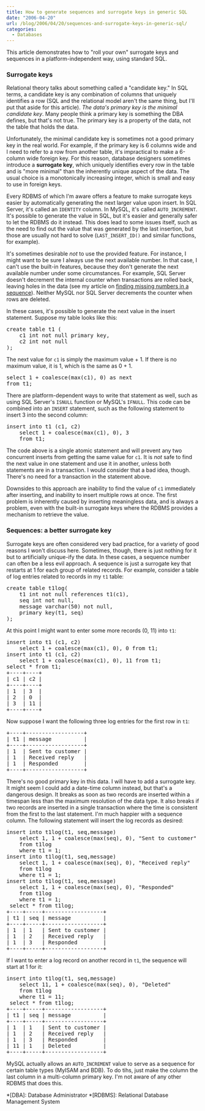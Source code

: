 ```yaml
---
title: How to generate sequences and surrogate keys in generic SQL
date: "2006-04-20"
url: /blog/2006/04/20/sequences-and-surrogate-keys-in-generic-sql/
categories:
  - Databases
---
```

This article demonstrates how to "roll your own" surrogate keys and sequences in a platform-independent way, using standard SQL.

### Surrogate keys

Relational theory talks about something called a "candidate key." In SQL terms, a candidate key is any combination of columns that uniquely identifies a row (SQL and the relational model aren't the same thing, but I'll put that aside for this article). *The data's primary key is the minimal candidate key*. Many people think a primary key is something the DBA defines, but that's not true. The primary key is a property of the data, not the table that holds the data.

Unfortunately, the minimal candidate key is sometimes not a good primary key in the real world. For example, if the primary key is 6 columns wide and I need to refer to a row from another table, it's impractical to make a 6-column wide foreign key. For this reason, database designers sometimes introduce a **surrogate key**, which uniquely identifies every row in the table and is "more minimal" than the inherently unique aspect of the data. The usual choice is a monotonically increasing integer, which is small and easy to use in foreign keys.

Every RDBMS of which I'm aware offers a feature to make surrogate keys easier by automatically generating the next larger value upon insert. In SQL Server, it's called an `IDENTITY` column. In MySQL, it's called `AUTO_INCREMENT`. It's possible to generate the value in SQL, but it's easier and generally safer to let the RDBMS do it instead. This does lead to some issues itself, such as the need to find out the value that was generated by the last insertion, but those are usually not hard to solve (`LAST_INSERT_ID()` and similar functions, for example).

It's sometimes desirable *not* to use the provided feature. For instance, I might want to be sure I always use the next available number. In that case, I can't use the built-in features, because they don't generate the next available number under some circumstances. For example, SQL Server doesn't decrement the internal counter when transactions are rolled back, leaving holes in the data (see my article on [finding missing numbers in a sequence][1]). Neither MySQL nor SQL Server decrements the counter when rows are deleted.

In these cases, it's possible to generate the next value in the insert statement. Suppose my table looks like this:

<pre>create table t1 (
    c1 int not null primary key,
    c2 int not null
);</pre>

The next value for `c1` is simply the maximum value + 1. If there is no maximum value, it is 1, which is the same as 0 + 1.

<pre>select 1 + coalesce(max(c1), 0) as next
from t1;</pre>

There are platform-dependent ways to write that statement as well, such as using SQL Server's `ISNULL` function or MySQL's `IFNULL`. This code can be combined into an `INSERT` statement, such as the following statement to insert 3 into the second column:

<pre>insert into t1 (c1, c2)
    select 1 + coalesce(max(c1), 0), 3
    from t1;</pre>

The code above is a single atomic statement and will prevent any two concurrent inserts from getting the same value for `c1`. It is *not* safe to find the next value in one statement and use it in another, unless both statements are in a transaction. I would consider that a bad idea, though. There's no need for a transaction in the statement above.

Downsides to this approach are inability to find the value of `c1` immediately after inserting, and inability to insert multiple rows at once. The first problem is inherently caused by inserting meaningless data, and is always a problem, even with the built-in surrogate keys where the RDBMS provides a mechanism to retrieve the value.

### Sequences: a better surrogate key

Surrogate keys are often considered very bad practice, for a variety of good reasons I won't discuss here. Sometimes, though, there is just nothing for it but to artificially unique-ify the data. In these cases, a sequence number can often be a less evil approach. A sequence is just a surrogate key that restarts at 1 for each group of related records. For example, consider a table of log entries related to records in my `t1` table:

<pre>create table t1log(
    t1 int not null references t1(c1),
    seq int not null,
    message varchar(50) not null,
    primary key(t1, seq)
);</pre>

At this point I might want to enter some more records (0, 11) into `t1`:

<pre>insert into t1 (c1, c2)
    select 1 + coalesce(max(c1), 0), 0 from t1;
insert into t1 (c1, c2)
    select 1 + coalesce(max(c1), 0), 11 from t1;
select * from t1;
+----+----+
| c1 | c2 |
+----+----+
| 1  | 3  |
| 2  | 0  |
| 3  | 11 |
+----+----+</pre>

Now suppose I want the following three log entries for the first row in `t1`:

<pre>+----+------------------+
| t1 | message          |
+----+------------------+
| 1  | Sent to customer |
| 1  | Received reply   |
| 1  | Responded        |
+----+------------------+</pre>

There's no good primary key in this data. I will have to add a surrogate key. It might seem I could add a date-time column instead, but that's a dangerous design. It breaks as soon as two records are inserted within a timespan less than the maximum resolution of the data type. It also breaks if two records are inserted in a single transaction where the time is consistent from the first to the last statement. I'm much happier with a sequence column. The following statement will insert the log records as desired:

<pre>insert into t1log(t1, seq,message)
    select 1, 1 + coalesce(max(seq), 0), "Sent to customer"
    from t1log
    where t1 = 1;
insert into t1log(t1, seq,message)
    select 1, 1 + coalesce(max(seq), 0), "Received reply"
    from t1log
    where t1 = 1;
insert into t1log(t1, seq,message)
    select 1, 1 + coalesce(max(seq), 0), "Responded"
    from t1log
    where t1 = 1;
 select * from t1log;
+----+-----+------------------+
| t1 | seq | message          |
+----+-----+------------------+
| 1  | 1   | Sent to customer |
| 1  | 2   | Received reply   |
| 1  | 3   | Responded        |
+----+-----+------------------+</pre>

If I want to enter a log record on another record in `t1`, the sequence will start at 1 for it:

<pre>insert into t1log(t1, seq,message)
    select 11, 1 + coalesce(max(seq), 0), "Deleted"
    from t1log
    where t1 = 11;
 select * from t1log;
+----+-----+------------------+
| t1 | seq | message          |
+----+-----+------------------+
| 1  | 1   | Sent to customer |
| 1  | 2   | Received reply   |
| 1  | 3   | Responded        |
| 11 | 1   | Deleted          |
+----+-----+------------------+</pre>

MySQL actually allows an `AUTO_INCREMENT` value to serve as a sequence for certain table types (MyISAM and BDB). To do tihs, just make the column the last column in a multi-column primary key. I'm not aware of any other RDBMS that does this.

 *[DBA]: Database Administrator
 *[RDBMS]: Relational Database Management System

 [1]: http://www.xaprb.com/blog/2005/12/06/find-missing-numbers-in-a-sequence-with-sql/
